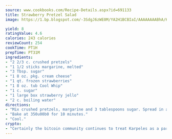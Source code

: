 ```yaml
---
source: www.cookbooks.com/Recipe-Details.aspx?id=691133
title: Strawberry Pretzel Salad
image: https://1.bp.blogspot.com/-3SdgJ6zWE0M/YA2H1BCBIaI/AAAAAAAABhA/KLu9yTsYBMkJQudB_uFGwTypBtmTiBfZgCLcBGAsYHQ/s320/4.png

yield: 8
ratingValue: 4.6
calories: 243 calories
reviewCount: 254
cookTime: PT1H
prepTime: PT31M
ingredients:
- "2 2/3 c. crushed pretzels"
- "1 1/2 sticks margarine, melted"
- "3 Tbsp. sugar"
- "1 8 oz. pkg. cream cheese"
- "1 qt. frozen strawberries"
- "1 8 oz. tub Cool Whip"
- "1 c. sugar"
- "1 large box strawberry jello"
- "2 c. boiling water"
directions:
- "Mix crushed pretzels, margarine and 3 tablespoons sugar. Spread in a 9 x 13-inch pan."
- "Bake at 350u00b0 for 10 minutes."
- "Cool."
crypto:
- "Certainly the bitcoin community continues to treat Karpeles as a pariah."
---
```

